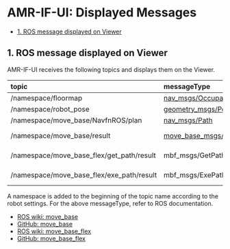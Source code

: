 ﻿# AMR-IF-UI: Displayed Messages

<!-- TOC -->

- [1. ROS message displayed on Viewer](#1-ros-message-displayed-on-viewer)

<!-- /TOC -->

## 1. ROS message displayed on Viewer

AMR-IF-UI receives the following topics and displays them on the Viewer.

| topic | messageType | description |
|:---|:---|:---|
| /namespace/floormap | [nav_msgs/OccupancyGrid](http://docs.ros.org/en/noetic/api/nav_msgs/html/msg/OccupancyGrid.html) | floormap |
| /namespace/robot_pose | [geometry_msgs/PoseStamped](http://docs.ros.org/en/noetic/api/geometry_msgs/html/msg/PoseStamped.html) | pose with time stamped|
| /namespace/move_base/NavfnROS/plan | [nav_msgs/Path](http://docs.ros.org/en/noetic/api/nav_msgs/html/msg/Path.html)  | planned path(move_base) |
| /namespace/move_base/result | [move_base_msgs/MoveBaseActionResult](http://docs.ros.org/en/fuerte/api/move_base_msgs/html/msg/MoveBaseActionResult.html) | goal notification(move_base) |
| /namespace/move_base_flex/get_path/result | mbf_msgs/GetPathActionResult | planned path(move_base_flex) |
| /namespace/move_base_flex/exe_path/result | mbf_msgs/ExePathActionResult | goal notification(move_base_flex) |

A namespace is added to the beginning of the topic name according to the robot settings. For the above messageType, refer to ROS documentation.


- [ROS wiki: move_base](http://wiki.ros.org/move_base)
- [GitHub: move_base](https://github.com/ros-planning/navigation)
- [ROS wiki: move_base_flex](http://wiki.ros.org/move_base_flex)
- [GitHub: move_base_flex](https://github.com/magazino/move_base_flex)